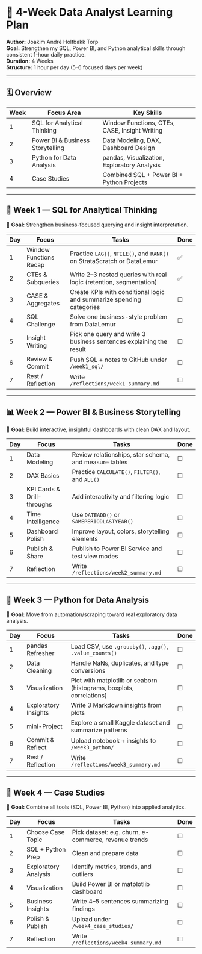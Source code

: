 # 🧠 4-Week Data Analyst Learning Plan

**Author:** Joakim André Holtbakk Torp  
**Goal:** Strengthen my SQL, Power BI, and Python analytical skills through consistent 1-hour daily practice.  
**Duration:** 4 Weeks  
**Structure:** 1 hour per day (5–6 focused days per week)

---

## 🗓️ Overview

| Week | Focus Area | Key Skills |
|------|-------------|------------|
| 1 | SQL for Analytical Thinking | Window Functions, CTEs, CASE, Insight Writing |
| 2 | Power BI & Business Storytelling | Data Modeling, DAX, Dashboard Design |
| 3 | Python for Data Analysis | pandas, Visualization, Exploratory Analysis |
| 4 | Case Studies | Combined SQL + Power BI + Python Projects |

---

## 📅 Week 1 — SQL for Analytical Thinking

🎯 **Goal:** Strengthen business-focused querying and insight interpretation.

| Day | Focus | Tasks | Done |
|-----|--------|--------|------|
| 1 | Window Functions Recap | Practice `LAG()`, `NTILE()`, and `RANK()` on StrataScratch or DataLemur | ✅ |
| 2 | CTEs & Subqueries | Write 2–3 nested queries with real logic (retention, segmentation) | ✅ |
| 3 | CASE & Aggregates | Create KPIs with conditional logic and summarize spending categories | ☐ |
| 4 | SQL Challenge | Solve one business-style problem from DataLemur | ☐ |
| 5 | Insight Writing | Pick one query and write 3 business sentences explaining the result | ☐ |
| 6 | Review & Commit | Push SQL + notes to GitHub under `/week1_sql/` | ☐ |
| 7 | Rest / Reflection | Write `/reflections/week1_summary.md` | ☐ |

---

## 📊 Week 2 — Power BI & Business Storytelling

🎯 **Goal:** Build interactive, insightful dashboards with clean DAX and layout.

| Day | Focus | Tasks | Done |
|-----|--------|--------|------|
| 1 | Data Modeling | Review relationships, star schema, and measure tables | ☐ |
| 2 | DAX Basics | Practice `CALCULATE()`, `FILTER()`, and `ALL()` | ☐ |
| 3 | KPI Cards & Drill-throughs | Add interactivity and filtering logic | ☐ |
| 4 | Time Intelligence | Use `DATEADD()` or `SAMEPERIODLASTYEAR()` | ☐ |
| 5 | Dashboard Polish | Improve layout, colors, storytelling elements | ☐ |
| 6 | Publish & Share | Publish to Power BI Service and test view modes | ☐ |
| 7 | Reflection | Write `/reflections/week2_summary.md` | ☐ |

---

## 🐍 Week 3 — Python for Data Analysis

🎯 **Goal:** Move from automation/scraping toward real exploratory data analysis.

| Day | Focus | Tasks | Done |
|-----|--------|--------|------|
| 1 | pandas Refresher | Load CSV, use `.groupby()`, `.agg()`, `.value_counts()` | ☐ |
| 2 | Data Cleaning | Handle NaNs, duplicates, and type conversions | ☐ |
| 3 | Visualization | Plot with matplotlib or seaborn (histograms, boxplots, correlations) | ☐ |
| 4 | Exploratory Insights | Write 3 Markdown insights from plots | ☐ |
| 5 | mini-Project | Explore a small Kaggle dataset and summarize patterns | ☐ |
| 6 | Commit & Reflect | Upload notebook + insights to `/week3_python/` | ☐ |
| 7 | Rest / Reflection | Write `/reflections/week3_summary.md` | ☐ |

---

## 💼 Week 4 — Case Studies

🎯 **Goal:** Combine all tools (SQL, Power BI, Python) into applied analytics.

| Day | Focus | Tasks | Done |
|-----|--------|--------|------|
| 1 | Choose Case Topic | Pick dataset: e.g. churn, e-commerce, revenue trends | ☐ |
| 2 | SQL + Python Prep | Clean and prepare data | ☐ |
| 3 | Exploratory Analysis | Identify metrics, trends, and outliers | ☐ |
| 4 | Visualization | Build Power BI or matplotlib dashboard | ☐ |
| 5 | Business Insights | Write 4–5 sentences summarizing findings | ☐ |
| 6 | Polish & Publish | Upload under `/week4_case_studies/` | ☐ |
| 7 | Reflection | Write `/reflections/week4_summary.md` | ☐ |
